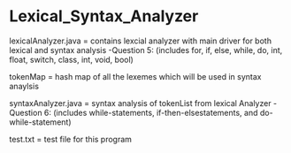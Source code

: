 # Lexical_Syntax_Analyzer

lexicalAnalyzer.java = contains lexcial analyzer with main driver for both lexical and syntax analysis
  -Question 5: (includes for, if, else, while, do, int, float, switch, class, int, void, bool)
  
tokenMap = hash map of all the lexemes which will be used in syntax anaylsis

syntaxAnalyzer.java = syntax analysis of tokenList from lexical Analyzer
  -Question 6: (includes while-statements, if-then-elsestatements, and do-while-statement)
  
test.txt = test file for this program

